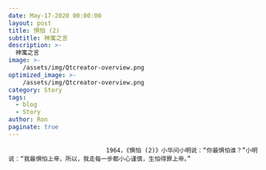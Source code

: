 ```yaml
---
date: May-17-2020 00:00:00
layout: post
title: 惧怕 (2)
subtitle: 神寓之言
description: >-
  神寓之言
image: >-
    /assets/img/Qtcreator-overview.png
optimized_image: >-
    /assets/img/Qtcreator-overview.png
category: Story
tags:
  - blog
  - Story
author: Ron
paginate: true
---
```


							　　1964，《惧怕 (2)》小华问小明说：“你最惧怕谁？”小明说：“我最惧怕上帝，所以，我走每一步都小心谨慎，生怕得罪上帝。”
							
							
						